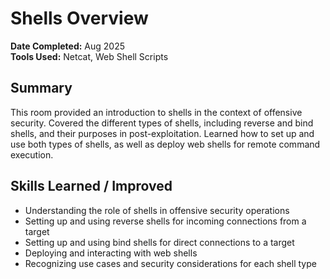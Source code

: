 # Shells Overview

**Date Completed:** Aug 2025  
**Tools Used:** Netcat, Web Shell Scripts

## Summary
This room provided an introduction to shells in the context of offensive security. Covered the different types of shells, including reverse and bind shells, and their purposes in post-exploitation. Learned how to set up and use both types of shells, as well as deploy web shells for remote command execution.

## Skills Learned / Improved
- Understanding the role of shells in offensive security operations
- Setting up and using reverse shells for incoming connections from a target
- Setting up and using bind shells for direct connections to a target
- Deploying and interacting with web shells
- Recognizing use cases and security considerations for each shell type

